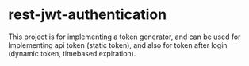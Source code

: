 # rest-jwt-authentication
This project is for implementing a token generator, and can be used for Implementing api token (static token), and also for token after login (dynamic token, timebased expiration).
